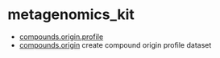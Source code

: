 # metagenomics_kit



+ [compounds.origin.profile](metagenomics_kit/compounds.origin.profile.1) 
+ [compounds.origin](metagenomics_kit/compounds.origin.1) create compound origin profile dataset
